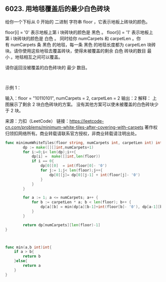 ## 6023. 用地毯覆盖后的最少白色砖块

给你一个下标从 0 开始的 二进制 字符串 floor ，它表示地板上砖块的颜色。

floor[i] = '0' 表示地板上第 i 块砖块的颜色是 黑色 。
floor[i] = '1' 表示地板上第 i 块砖块的颜色是 白色 。
同时给你 numCarpets 和 carpetLen 。你有 numCarpets 条 黑色 的地毯，每一条 黑色 的地毯长度都为 carpetLen 块砖块。请你使用这些地毯去覆盖砖块，使得未被覆盖的剩余 白色 砖块的数目 最小 。地毯相互之间可以覆盖。

请你返回没被覆盖的白色砖块的 最少 数目。

 

示例 1：



输入：floor = "10110101", numCarpets = 2, carpetLen = 2
输出：2
解释：
上图展示了剩余 2 块白色砖块的方案。
没有其他方案可以使未被覆盖的白色砖块少于 2 块。

来源：力扣（LeetCode）
链接：https://leetcode-cn.com/problems/minimum-white-tiles-after-covering-with-carpets
著作权归领扣网络所有。商业转载请联系官方授权，非商业转载请注明出处。
```go
func minimumWhiteTiles(floor string, numCarpets int, carpetLen int) int {
        dp := make([][]int,numCarpets+1)
        for i:=0;i< len(dp);i++{
            dp[i] =  make([]int,len(floor))
            if i == 0{
                dp[0][0]  = int(floor[0]- '0')
                for j:= 1;j< len(floor);j++{
                    dp[0][j]= dp[0][j-1] + int(floor[j]- '0') 
                }
            }           
        }

       	for a := 1; a <= numCarpets; a++ {
            for b := carpetLen * a; b < len(floor); b++ {
                dp[a][b] = min(dp[a][b-1]+int(floor[b]- '0'), dp[a-1][b-carpetLen])
            }
	    }

        return dp[numCarpets][len(floor)-1]
}



func min(a,b int)int{
    if a > b{
        return b
    }else{
        return a
    }
}
```
